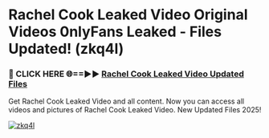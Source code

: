 # Rachel Cook Leaked Video Original Videos 0nlyFans Leaked - Files Updated! (zkq4l)

<h3>🔴 CLICK HERE 🌐==►► <a href="https://tinyurl.com/x26r9saj" rel="nofollow">Rachel Cook Leaked Video Updated Files</a></h3>

Get Rachel Cook Leaked Video and all content. Now you can access all videos and pictures of Rachel Cook Leaked Video. New Updated Files 2025!

[![zkq4l](https://i.imgur.com/LkgZPqh.gif)](https://tinyurl.com/x26r9saj)
